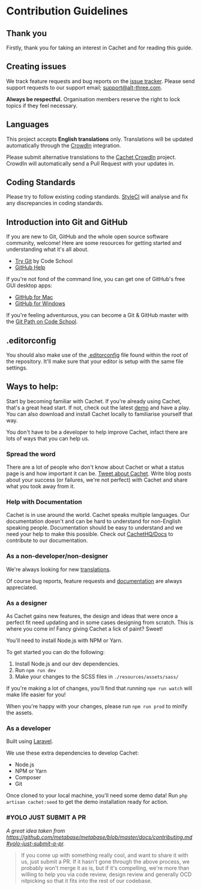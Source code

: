 # Contribution Guidelines

## Thank you

Firstly, thank you for taking an interest in Cachet and for reading this guide.

## Creating issues

We track feature requests and bug reports on the [issue tracker](https://github.com/cachethq/Cachet/issues). Please send support requests to our support email; [support@alt-three.com](mailto:support@alt-three.com?subject=Cachet%20Support).

**Always be respectful.** Organisation members reserve the right to lock topics if they feel necessary.

## Languages

This project accepts **English translations** only. Translations will be updated automatically through the [CrowdIn](https://translate.cachethq.io) integration.

Please submit alternative translations to the [Cachet CrowdIn](https://translate.cachethq.io) project. CrowdIn will automatically send a Pull Request with your updates in.

## Coding Standards

Please try to follow existing coding standards. [StyleCI](https://styleci.io) will analyse and fix any discrepancies in coding standards.

## Introduction into Git and GitHub

If you are new to Git, GitHub and the whole open source software community, welcome! Here are some resources for getting started and understanding what it's all about.

- [Try Git](https://try.github.io/levels/1/challenges/1) by Code School
- [GitHub Help](https://help.github.com)

If you're not fond of the command line, you can get one of GitHub's free GUI desktop apps:

- [GitHub for Mac](https://github.com/blog/1510-installing-git-from-github-for-mac)
- [GitHub for Windows](https://github.com/blog/1127-github-for-windows)

If you're feeling adventurous, you can become a Git & GitHub master with the [Git Path on Code School](https://www.codeschool.com/paths/git).

## .editorconfig

You should also make use of the [.editorconfig](/.editorconfig) file found within the root of the repository. It'll make sure that your editor is setup with the same file settings.

## Ways to help:

Start by becoming familiar with Cachet. If you're already using Cachet, that's a great head start. If not, check out the latest [demo](https://dev.cachethq.io) and have a play. You can also download and install Cachet locally to familiarise yourself that way.

You don't have to be a developer to help improve Cachet, infact there are lots of ways that you can help us.

### Spread the word

There are a lot of people who don't know about Cachet or what a status page is and how important it can be. [Tweet about Cachet](https://twitter.com/CachetHQ). Write blog posts about your success (or failures, we're not perfect) with Cachet and share what you took away from it.

### Help with Documentation

Cachet is in use around the world. Cachet speaks multiple languages. Our documentation doesn't and can be hard to understand for non-English speaking people. Documentation should be easy to understand and we need your help to make this possible. Check out [CachetHQ/Docs](https://github.com/CachetHQ/Docs) to contribute to our documentation.

### As a non-developer/non-designer

We're always looking for new [translations](#translations).

Of course bug reports, feature requests and [documentation](https://docs.cachethq.io) are always appreciated.

### As a designer

As Cachet gains new features, the design and ideas that were once a perfect fit need updating and in some cases designing from scratch. This is where you come in! Fancy giving Cachet a lick of paint? Sweet!

You'll need to install Node.js with NPM or Yarn.

To get started you can do the following:

1. Install Node.js and our dev dependencies.
2. Run `npm run dev`
3. Make your changes to the SCSS files in `./resources/assets/sass/`

If you're making a lot of changes, you'll find that running `npm run watch` will make life easier for you!

When you're happy with your changes, please run `npm run prod` to minify the assets.

### As a developer

Built using [Laravel](https://laravel.com).

We use these extra dependencies to develop Cachet:

- Node.js
- NPM or Yarn
- Composer
- Git

Once cloned to your local machine, you'll need some demo data! Run `php artisan cachet:seed` to get the demo installation ready for action.

### #YOLO JUST SUBMIT A PR

_A great idea taken from https://github.com/metabase/metabase/blob/master/docs/contributing.md#yolo-just-submit-a-pr._

> If you come up with something really cool, and want to share it with us, just submit a PR. If it hasn't gone through the above process, we probably won't merge it as is, but if it's compelling, we're more than willing to help you via code review, design review and generally OCD nitpicking so that it fits into the rest of our codebase.

